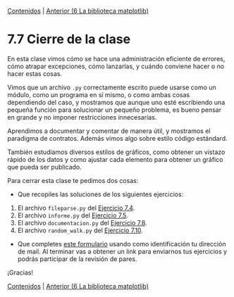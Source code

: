 [Contenidos](../Contenidos.md) \| [Anterior (6 La biblioteca matplotlib)](06_Matplotlib.md)

# 7.7 Cierre de la clase

En esta clase vimos cómo se hace una administración eficiente de errores, cómo atrapar excepciones, cómo lanzarlas, y cuándo conviene hacer o no hacer estas cosas.

Vimos que un archivo `.py` correctamente escrito puede usarse como un módulo, como un programa en sí mismo, o como ambas cosas dependiendo del caso, y mostramos que aunque uno esté escribiendo una pequeña función para solucionar un pequeño problema, es bueno pensar en grande y no imponer restricciones innecesarias.

Aprendimos a documentar y comentar de manera útil, y mostramos el paradigma de contratos. Además vimos algo sobre estilo código estándard.

También estudiamos diversos estilos de gráficos, como obtener un vistazo rápido de los datos y como ajustar cada elemento para obtener un gráfico que pueda ser publicado.

Para cerrar esta clase te pedimos dos cosas:
* Que recopiles las soluciones de los siguientes ejercicios:

1. El archivo `fileparse.py` del [Ejercicio 7.4](../07_Plt_Especificacion_y_Documentacion/03_Flexibilidad.md#ejercicio-74-de-archivos-a-objetos-cual-archivos).
1. El archivo `informe.py` del [Ejercicio 7.5](../07_Plt_Especificacion_y_Documentacion/03_Flexibilidad.md#ejercicio-75-arreglemos-las-funciones-existentes).
1. El archivo `documentacion.py` del [Ejercicio 7.8](../07_Plt_Especificacion_y_Documentacion/04_Especificacion_y_Documentacion.md#ejercicio-78-funciones-y-documentación).
1. El archivo `random_walk.py` del [Ejercicio 7.10](../07_Plt_Especificacion_y_Documentacion/06_Matplotlib.md#ejercicio-710-caminatas-al-azar).
 
* Que completes [este formulario](https://docs.google.com/forms/d/1LmeHVZqiEznUUD7FjhTbi6eRQFzvb8Er4dOF3mOy9oo) usando como identificación tu dirección de mail.  Al terminar vas a obtener un link para enviarnos tus ejercicios y podrás participar de la revisión de pares.

¡Gracias! 



[Contenidos](../Contenidos.md) \| [Anterior (6 La biblioteca matplotlib)](06_Matplotlib.md)

